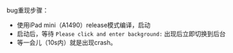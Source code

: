 
bug重现步骤：

* 使用iPad mini（A1490）release模式编译，启动
* 启动后，等待 `Please click and enter background:` 出现后立即切换到后台
* 等一会儿（10s内）就是出现crash。